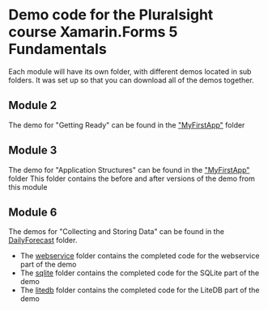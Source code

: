 # Demo code for the Pluralsight course Xamarin.Forms 5 Fundamentals
Each module will have its own folder, with different demos located in sub folders.  It was set up so that you can download all of the demos together.

## Module 2
The demo for "Getting Ready" can be found in the ["MyFirstApp"](https://github.com/anotherlab/xf5fundamentals/tree/main/Getting%20Ready/MyFirstApp) folder

## Module 3
The demo for "Application Structures" can be found in the ["MyFirstApp"](https://github.com/anotherlab/xf5fundamentals/tree/main/applicationstructures) folder
This folder contains the before and after versions of the demo from this module

## Module 6
The demos for "Collecting and Storing Data" can be found in the [DailyForecast](https://github.com/anotherlab/xf5fundamentals/tree/main/Collecting%20and%20Storing%20Data/DailyForecast) folder.
 - The [webservice](https://github.com/anotherlab/xf5fundamentals/tree/main/Collecting%20and%20Storing%20Data/DailyForecast/webservice) folder contains the completed code for the webservice part of the demo
 - The [sqlite](https://github.com/anotherlab/xf5fundamentals/tree/main/Collecting%20and%20Storing%20Data/DailyForecast/sqlite) folder contains the completed code for the SQLite part of the demo
 - The [litedb](https://github.com/anotherlab/xf5fundamentals/tree/main/Collecting%20and%20Storing%20Data/DailyForecast/litedb) folder contains the completed code for the LiteDB part of the demo